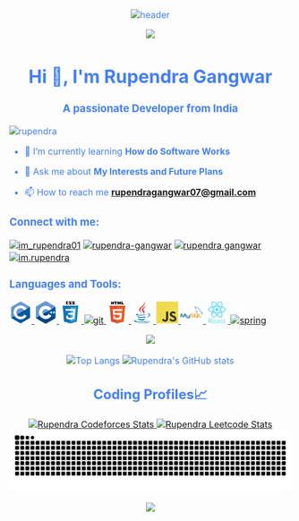 <div style=" font-size: medium; color: #447ff7" align=center>  
                                 
  ![header](https://user-images.githubusercontent.com/73928744/182041587-527d010a-80d3-4b57-bd99-c2be13c1a516.png)

  <p  align="center">
<img src="https://user-images.githubusercontent.com/73097560/115834477-dbab4500-a447-11eb-908a-139a6edaec5c.gif">             
<p>
 
<h1 align="center">Hi 👋, I'm Rupendra Gangwar</h1>
<h3 align="center">A passionate Developer from India</h3>

<p align="left"> <img src="https://komarev.com/ghpvc/?username=rupendra&label=Profile%20views&color=0e75b6&style=flat" alt="rupendra" /> </p>

<div align="left" >
  
- 🌱 I’m currently learning **How do Software Works**

- 💬 Ask me about **My Interests and Future Plans**

- 📫 How to reach me **rupendragangwar07@gmail.com**
</div>
<h3 align="left">Connect with me:</h3>
<p align="left">
<a href="https://twitter.com/im_rupendra01" target="blank"><img align="center" src="https://raw.githubusercontent.com/rahuldkjain/github-profile-readme-generator/master/src/images/icons/Social/twitter.svg" alt="im_rupendra01" height="30" width="40" /></a>
<a href="https://linkedin.com/in/rupendra-gangwar" target="blank"><img align="center" src="https://raw.githubusercontent.com/rahuldkjain/github-profile-readme-generator/master/src/images/icons/Social/linked-in-alt.svg" alt="rupendra-gangwar" height="30" width="40" /></a>
<a href="https://fb.com/profile.php?id=61551023758401" target="blank"><img align="center" src="https://raw.githubusercontent.com/rahuldkjain/github-profile-readme-generator/master/src/images/icons/Social/facebook.svg" alt="rupendra gangwar" height="30" width="40" /></a>
<a href="https://instagram.com/im.rupendra" target="blank"><img align="center" src="https://raw.githubusercontent.com/rahuldkjain/github-profile-readme-generator/master/src/images/icons/Social/instagram.svg" alt="im.rupendra" height="30" width="40" /></a>
</p>

<h3 align="left">Languages and Tools:</h3>
<p align="left"> <a href="https://www.cprogramming.com/" target="_blank" rel="noreferrer"> <img src="https://raw.githubusercontent.com/devicons/devicon/master/icons/c/c-original.svg" alt="c" width="40" height="40"/> </a> <a href="https://www.w3schools.com/cpp/" target="_blank" rel="noreferrer"> <img src="https://raw.githubusercontent.com/devicons/devicon/master/icons/cplusplus/cplusplus-original.svg" alt="cplusplus" width="40" height="40"/> </a> <a href="https://www.w3schools.com/css/" target="_blank" rel="noreferrer"> <img src="https://raw.githubusercontent.com/devicons/devicon/master/icons/css3/css3-original-wordmark.svg" alt="css3" width="40" height="40"/> </a> <a href="https://git-scm.com/" target="_blank" rel="noreferrer"> <img src="https://www.vectorlogo.zone/logos/git-scm/git-scm-icon.svg" alt="git" width="40" height="40"/> </a> <a href="https://www.w3.org/html/" target="_blank" rel="noreferrer"> <img src="https://raw.githubusercontent.com/devicons/devicon/master/icons/html5/html5-original-wordmark.svg" alt="html5" width="40" height="40"/> </a> <a href="https://www.java.com" target="_blank" rel="noreferrer"> <img src="https://raw.githubusercontent.com/devicons/devicon/master/icons/java/java-original.svg" alt="java" width="40" height="40"/> </a> <a href="https://developer.mozilla.org/en-US/docs/Web/JavaScript" target="_blank" rel="noreferrer"> <img src="https://raw.githubusercontent.com/devicons/devicon/master/icons/javascript/javascript-original.svg" alt="javascript" width="40" height="40"/> </a> <a href="https://www.mysql.com/" target="_blank" rel="noreferrer"> <img src="https://raw.githubusercontent.com/devicons/devicon/master/icons/mysql/mysql-original-wordmark.svg" alt="mysql" width="40" height="40"/> </a> <a href="https://reactjs.org/" target="_blank" rel="noreferrer"> <img src="https://raw.githubusercontent.com/devicons/devicon/master/icons/react/react-original-wordmark.svg" alt="react" width="40" height="40"/> </a> <a href="https://spring.io/" target="_blank" rel="noreferrer"> <img src="https://www.vectorlogo.zone/logos/springio/springio-icon.svg" alt="spring" width="40" height="40"/> </a> </p>

 <p  align="center">
<img src="https://user-images.githubusercontent.com/73097560/115834477-dbab4500-a447-11eb-908a-139a6edaec5c.gif">             
<p>
  
<span> ![Top Langs](https://github-readme-stats.vercel.app/api/top-langs/?username=Rupendra0&layout=compact) </span>
<span> ![Rupendra's GitHub stats](https://github-readme-stats.vercel.app/api?username=Rupendra0&show_icons=true&theme=transparent) </span>

## Coding Profiles📈

<span>
<a href="https://codeforces.com/profile/Rupendra0">
<img height="316" src="https://codeforces-readme-stats.vercel.app/api/card?username=Rupendra0&theme=github_dark&force_username=true&border_color=404040" alt="Rupendra Codeforces Stats"/>
</a>

<a href="https://leetcode.com/rupendra0/">
<img height="316" width = "500"  src="https://leetcard.jacoblin.cool/rupendra0?theme=dark&font=Ubuntu&cache=14400&ext=contest&sheets=https://gist.githubusercontent.com/RedHeadphone/5e715e284c89cace8f5fa09f7fb930b8/raw/ec0be570f114124b1a2156a660d67baa0ab5639d/leetcode_stats_card.css" alt="Rupendra Leetcode Stats"/>
</a>

<picture>
  <source media="(prefers-color-scheme: dark)" srcset="https://raw.githubusercontent.com/m3hu1/m3hu1/output/github-contribution-grid-snake-dark.svg">
  <source media="(prefers-color-scheme: light)" srcset="https://raw.githubusercontent.com/m3hu1/m3hu1/output/github-contribution-grid-snake.svg">
  <img alt="github contribution grid snake animation" src="https://raw.githubusercontent.com/m3hu1/m3hu1/output/github-contribution-grid-snake.svg">
</picture>

 <p  align="center">
<img src="https://user-images.githubusercontent.com/73097560/115834477-dbab4500-a447-11eb-908a-139a6edaec5c.gif">             
<p>


